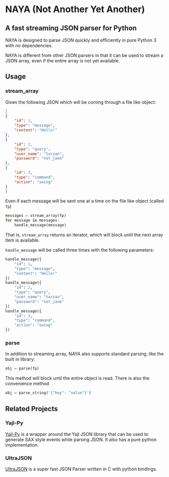 NAYA (Not Another Yet Another)
==============================
A fast streaming JSON parser for Python
---------------------------------------

NAYA is designed to parse JSON quickly and efficiently in pure Python 3 with no dependencies.

NAYA is different from other JSON parsers in that it can be used to stream a JSON array, even if the entire array
is not yet available.

## Usage

### stream_array

Given the following JSON which will be coming through a file like object:

```json
[
{
    "id": 1,
    "type": "message",
    "content": "Hello!"
},
{
    "id": 2,
    "type": "query",
    "user_name": "tarzan",
    "password": "not_jane"
},
{
    "id": 3,
    "type": "command",
    "action": "swing"
}
]
```

Even if each message will be sent one at a time on the file like object (called `fp`)

```python
messages = stream_array(fp)
for message in messages:
    handle_message(message)
```

That is, `stream_array` returns an iterator, which will block until the next array item is available.

`handle_message` will be called three times with the following parameters:

```python
handle_message({
    "id": 1,
    "type": "message",
    "content": "Hello!"
})
handle_message({
    "id": 2,
    "type": "query",
    "user_name": "tarzan",
    "password": "not_jane"
})
handle_message({
    "id": 3,
    "type": "command",
    "action": "swing"
})
```

### parse

In addition to streaming array, NAYA also supports standard parsing, like the built in library:

```python
obj = parse(fp)
```

This method will block until the entire object is read.  There is also the convenience method

```python
obj = parse_string('{"key": "value"}')
```

## Related Projects

### Yajl-Py

[Yajl-Py](http://pykler.github.io/yajl-py/) is a wrapper around the Yajl JSON library that can be used to generate SAX style events while parsing JSON.  It also has a pure python implementation.

### UltraJSON

[UltraJSON](https://github.com/esnme/ultrajson) is a super fast JSON Parser written in C with python bindings.


